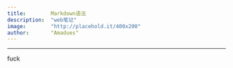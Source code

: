 ```yaml
---
title:        Markdown语法
description:  "web笔记"
image:        "http://placehold.it/400x200"
author:       "Amadues"
---
```

---
fuck
